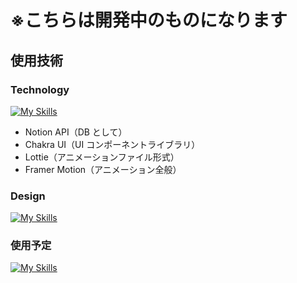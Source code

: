 # ※こちらは開発中のものになります

## 使用技術

### Technology

[![My Skills](https://skillicons.dev/icons?i=ts,nextjs,nodejs)](https://skillicons.dev)

- Notion API（DB として）
- Chakra UI（UI コンポーネントライブラリ）
- Lottie（アニメーションファイル形式）
- Framer Motion（アニメーション全般）

### Design

[![My Skills](https://skillicons.dev/icons?i=figma)](https://skillicons.dev)

### 使用予定

[![My Skills](https://skillicons.dev/icons?i=vercel)](https://skillicons.dev)
